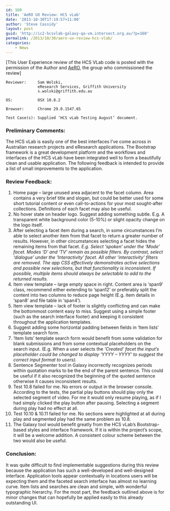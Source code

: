 ```yaml
---
id: 160
title: 'AeRO UX Review: HCS vLab'
date: '2013-10-30T17:19:57+11:00'
author: 'Steve Cassidy'
layout: post
guid: 'http://ic2-hcsvlab-galaxy-qa-vm.intersect.org.au/?p=160'
permalink: /2013/10/30/aero-ux-review-hcs-vlab/
categories:
    - News
---
```


\[This User Experience review of the HCS VLab code is posted with the permission of the Author and [AeRO](http://www.aero.edu.au/ "Australian eResearch Organisations."), the group who commissioned the review\]

```
Reviewer:     Sam Wolski,
              eResearch Services, Griffith University
              s.wolski@griffith.edu.au

OS:           OSX 10.8.2

Browser:      Chrome 29.0.1547.65
 
Test Case(s): Supplied ‘HCS vLab Testing August’ document.
```

### Preliminary Comments:

The HCS vLab is easily one of the best interfaces I’ve come across in Australian research projects and eResearch applications. The Bootstrap framework is a great development platform and the workflows and interfaces of the HCS vLab have been integrated well to form a beautifully clean and usable application. The following feedback is intended to provide a list of small improvements to the application.

### Review Feedback:

1. Home page – large unused area adjacent to the facet column. Area contains a very brief title and slogan, but could be better used for some short tutorial content or even call-to-actions for your most sought-after collections. Definitions of each facet may also be useful.
2. No hover state on header logo. Suggest adding something subtle. E.g. A transparent white background color (5-10%) or slight opacity change on the logo itself.
3. After selecting a facet item during a search, in some circumstances I’m able to select another item from that facet to return a greater number of results. However, in other circumstances selecting a facet hides the remaining items from that facet. *E.g. Select ‘spoken’ under the ‘Mode’ facet. Modes ‘D’ and ‘TV’ remain as possible filters. By contrast, select ‘dialogue’ under the ‘Interactivity’ facet. All other ‘interactivity’ filters are removed.* *The app CSS effectively demonstrates active selections and possible new selections, but that functionality is inconsistent. If possible, multiple items should always be selectable to add to the returned results.*
4. Item view template – large empty space in right. Content area is ‘span9’ class, recommend either extending to ‘span12’ or preferably split the content into two columns to reduce page height (E.g. item details in ‘span8’ and file table in ‘span4’).
5. Item view template – lack of footer is slightly conflicting and can make the bottommost content easy to miss. Suggest using a simple footer (such as the search interface footer) and keeping it consistent throughout the application templates.
6. Suggest adding some horizontal padding between fields in ‘Item lists’ template search form.
7. ‘Item lists’ template search form would benefit from some validation for blank submissions and from some contextual placeholders on the search input. (E.g. When a user selects the *‘Created’ facet the input’s placeholder could be changed to display ‘YYYY – YYYY’ to suggest the correct input format to users).*
8. Sentence Segmenter tool in Galaxy incorrectly recognizes periods within quotation marks to be the end of the parent sentence. This could be useful if it also recognized the beginning of the quoted sentence otherwise it causes inconsistent results.
9. Test 10.8 failed for me. No errors or output in the browser console. According to the tests, the partial play buttons should play only the selected segment of video. For me it would only resume playing, as if I had simply clicked the play button after pausing. Selecting a segment during play had no effect at all.
10. Test 10.10 &amp; 10.11 failed for me. No sections were highlighted at all during play and segmented play had the same problem as 10.8.
11. The Galaxy tool would benefit greatly from the HCS vLab’s Bootstrap-based styles and interface framework. If it is within the project’s scope, it will be a welcome addition. A consistent colour scheme between the two would also be useful.

### Conclusion:

It was quite difficult to find implementable suggestions during this review because the application has such a well-developed and well-designed interface. Application tools appear contextually in locations users will be expecting them and the faceted search interface has almost no learning curve. Item lists and searches are clean and simple, with wonderful typographic hierarchy. For the most part, the feedback outlined above is for minor changes that can hopefully be applied easily to this already outstanding UI.